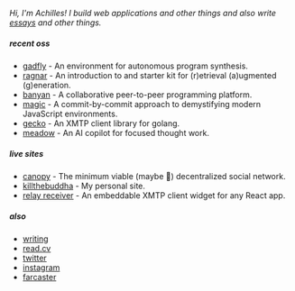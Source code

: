 _Hi, I'm Achilles! I build web applications and other things and also write [essays](https://killthebuddha.pub) and other things._

##### recent oss

- [gadfly](https://github.com/killthebuddh4/gadfly) - An environment for autonomous program synthesis.
- [ragnar](https://github.com/killthebuddh4/ragnar) - An introduction to and starter kit for (r)etrieval (a)ugmented (g)eneration.
- [banyan](https://github.com/killthebuddh4/banyan) - A collaborative peer-to-peer programming platform.
- [magic](https://github.com/killthebuddh4/magic) - A commit-by-commit approach to demystifying modern JavaScript environments.
- [gecko](https://github.com/killthebuddh4/gecko) - An XMTP client library for golang.
- [meadow](https://github.com/meadow-sh/meadow) - An AI copilot for focused thought work.

##### live sites

- [canopy](https://github.com/killthebuddh4/banyan/tree/master/apps/min) - The minimum viable (maybe 😬) decentralized social network.
- [killthebuddha](https://killthebuddha.pub) - My personal site.
- [relay receiver](https://demo.relay.cc) - An embeddable XMTP client widget for any React app.

##### also

- [writing](https://killthebuddha.pub)
- [read.cv](https://read.cv/achilles)
- [twitter](https://twitter.com/killthebuddha_)
- [instagram](https://instagram.com/killthebuddh4)
- [farcaster](https://warpcast.com/ktb)

